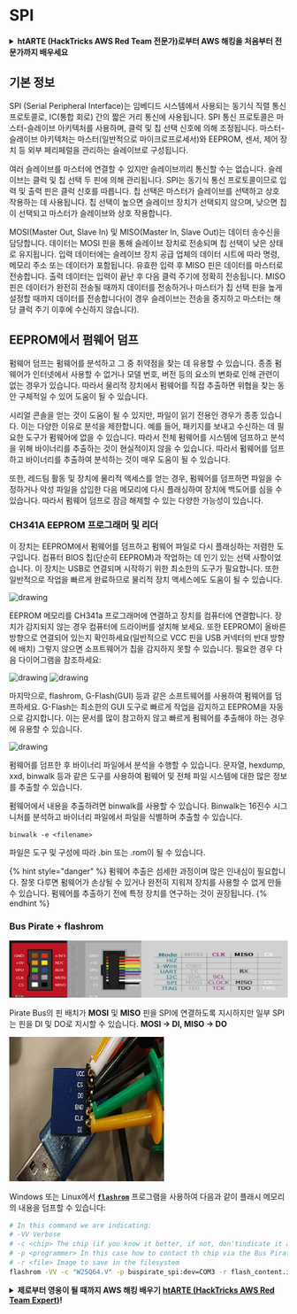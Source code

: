 # SPI

<details>

<summary><strong>htARTE (HackTricks AWS Red Team 전문가)로부터 AWS 해킹을 처음부터 전문가까지 배우세요</strong></summary>

HackTricks를 지원하는 다른 방법:

* **회사가 HackTricks에 광고되길 원하거나 HackTricks를 PDF로 다운로드하길 원한다면** [**구독 요금제**](https://github.com/sponsors/carlospolop)를 확인하세요!
* [**공식 PEASS & HackTricks 스왜그**](https://peass.creator-spring.com)를 구입하세요
* [**The PEASS Family**](https://opensea.io/collection/the-peass-family)를 발견하세요, 당사의 독점 [**NFTs**](https://opensea.io/collection/the-peass-family) 컬렉션
* **💬 [Discord 그룹](https://discord.gg/hRep4RUj7f)에 가입하거나 [텔레그램 그룹](https://t.me/peass)에 가입하거나** **트위터** 🐦 [**@carlospolopm**](https://twitter.com/hacktricks\_live)**를 팔로우하세요.**
* **해킹 요령을 공유하려면 PR을** [**HackTricks**](https://github.com/carlospolop/hacktricks) **및** [**HackTricks Cloud**](https://github.com/carlospolop/hacktricks-cloud) **깃허브 저장소에 제출하세요.**

</details>

## 기본 정보

SPI (Serial Peripheral Interface)는 임베디드 시스템에서 사용되는 동기식 직렬 통신 프로토콜로, IC(통합 회로) 간의 짧은 거리 통신에 사용됩니다. SPI 통신 프로토콜은 마스터-슬레이브 아키텍처를 사용하며, 클럭 및 칩 선택 신호에 의해 조정됩니다. 마스터-슬레이브 아키텍처는 마스터(일반적으로 마이크로프로세서)와 EEPROM, 센서, 제어 장치 등 외부 페리페럴을 관리하는 슬레이브로 구성됩니다.

여러 슬레이브를 마스터에 연결할 수 있지만 슬레이브끼리 통신할 수는 없습니다. 슬레이브는 클럭 및 칩 선택 두 핀에 의해 관리됩니다. SPI는 동기식 통신 프로토콜이므로 입력 및 출력 핀은 클럭 신호를 따릅니다. 칩 선택은 마스터가 슬레이브를 선택하고 상호 작용하는 데 사용됩니다. 칩 선택이 높으면 슬레이브 장치가 선택되지 않으며, 낮으면 칩이 선택되고 마스터가 슬레이브와 상호 작용합니다.

MOSI(Master Out, Slave In) 및 MISO(Master In, Slave Out)는 데이터 송수신을 담당합니다. 데이터는 MOSI 핀을 통해 슬레이브 장치로 전송되며 칩 선택이 낮은 상태로 유지됩니다. 입력 데이터에는 슬레이브 장치 공급 업체의 데이터 시트에 따라 명령, 메모리 주소 또는 데이터가 포함됩니다. 유효한 입력 후 MISO 핀은 데이터를 마스터로 전송합니다. 출력 데이터는 입력이 끝난 후 다음 클럭 주기에 정확히 전송됩니다. MISO 핀은 데이터가 완전히 전송될 때까지 데이터를 전송하거나 마스터가 칩 선택 핀을 높게 설정할 때까지 데이터를 전송합니다(이 경우 슬레이브는 전송을 중지하고 마스터는 해당 클럭 주기 이후에 수신하지 않습니다).

## EEPROM에서 펌웨어 덤프

펌웨어 덤프는 펌웨어를 분석하고 그 중 취약점을 찾는 데 유용할 수 있습니다. 종종 펌웨어가 인터넷에서 사용할 수 없거나 모델 번호, 버전 등의 요소의 변화로 인해 관련이 없는 경우가 있습니다. 따라서 물리적 장치에서 펌웨어를 직접 추출하면 위협을 찾는 동안 구체적일 수 있어 도움이 될 수 있습니다.

시리얼 콘솔을 얻는 것이 도움이 될 수 있지만, 파일이 읽기 전용인 경우가 종종 있습니다. 이는 다양한 이유로 분석을 제한합니다. 예를 들어, 패키지를 보내고 수신하는 데 필요한 도구가 펌웨어에 없을 수 있습니다. 따라서 전체 펌웨어를 시스템에 덤프하고 분석을 위해 바이너리를 추출하는 것이 현실적이지 않을 수 있습니다. 따라서 펌웨어를 덤프하고 바이너리를 추출하여 분석하는 것이 매우 도움이 될 수 있습니다.

또한, 레드팀 활동 및 장치에 물리적 액세스를 얻는 경우, 펌웨어를 덤프하면 파일을 수정하거나 악성 파일을 삽입한 다음 메모리에 다시 플래싱하여 장치에 백도어를 심을 수 있습니다. 따라서 펌웨어 덤프로 잠금 해제할 수 있는 다양한 가능성이 있습니다.

### CH341A EEPROM 프로그래머 및 리더

이 장치는 EEPROM에서 펌웨어를 덤프하고 펌웨어 파일로 다시 플래싱하는 저렴한 도구입니다. 컴퓨터 BIOS 칩(단순히 EEPROM)과 작업하는 데 인기 있는 선택 사항이었습니다. 이 장치는 USB로 연결되며 시작하기 위한 최소한의 도구가 필요합니다. 또한 일반적으로 작업을 빠르게 완료하므로 물리적 장치 액세스에도 도움이 될 수 있습니다.

![drawing](../../.gitbook/assets/board\_image\_ch341a.jpg)

EEPROM 메모리를 CH341a 프로그래머에 연결하고 장치를 컴퓨터에 연결합니다. 장치가 감지되지 않는 경우 컴퓨터에 드라이버를 설치해 보세요. 또한 EEPROM이 올바른 방향으로 연결되어 있는지 확인하세요(일반적으로 VCC 핀을 USB 커넥터의 반대 방향에 배치) 그렇지 않으면 소프트웨어가 칩을 감지하지 못할 수 있습니다. 필요한 경우 다음 다이어그램을 참조하세요:

![drawing](../../.gitbook/assets/connect\_wires\_ch341a.jpg) ![drawing](../../.gitbook/assets/eeprom\_plugged\_ch341a.jpg)

마지막으로, flashrom, G-Flash(GUI) 등과 같은 소프트웨어를 사용하여 펌웨어를 덤프하세요. G-Flash는 최소한의 GUI 도구로 빠르게 작업을 감지하고 EEPROM을 자동으로 감지합니다. 이는 문서를 많이 참고하지 않고 빠르게 펌웨어를 추출해야 하는 경우에 유용할 수 있습니다.

![drawing](../../.gitbook/assets/connected\_status\_ch341a.jpg)

펌웨어를 덤프한 후 바이너리 파일에서 분석을 수행할 수 있습니다. 문자열, hexdump, xxd, binwalk 등과 같은 도구를 사용하여 펌웨어 및 전체 파일 시스템에 대한 많은 정보를 추출할 수 있습니다.

펌웨어에서 내용을 추출하려면 binwalk를 사용할 수 있습니다. Binwalk는 16진수 시그니처를 분석하고 바이너리 파일에서 파일을 식별하며 추출할 수 있습니다.
```
binwalk -e <filename>
```
파일은 도구 및 구성에 따라 .bin 또는 .rom이 될 수 있습니다.

{% hint style="danger" %}
펌웨어 추출은 섬세한 과정이며 많은 인내심이 필요합니다. 잘못 다루면 펌웨어가 손상될 수 있거나 완전히 지워져 장치를 사용할 수 없게 만들 수 있습니다. 펌웨어를 추출하기 전에 특정 장치를 연구하는 것이 권장됩니다.
{% endhint %}

### Bus Pirate + flashrom

![](<../../.gitbook/assets/image (910).png>)

Pirate Bus의 핀 배치가 **MOSI** 및 **MISO** 핀을 SPI에 연결하도록 지시하지만 일부 SPI는 핀을 DI 및 DO로 지시할 수 있습니다. **MOSI -> DI, MISO -> DO**

![](<../../.gitbook/assets/image (360).png>)

Windows 또는 Linux에서 [**`flashrom`**](https://www.flashrom.org/Flashrom) 프로그램을 사용하여 다음과 같이 플래시 메모리의 내용을 덤프할 수 있습니다:
```bash
# In this command we are indicating:
# -VV Verbose
# -c <chip> The chip (if you know it better, if not, don'tindicate it and the program might be able to find it)
# -p <programmer> In this case how to contact th chip via the Bus Pirate
# -r <file> Image to save in the filesystem
flashrom -VV -c "W25Q64.V" -p buspirate_spi:dev=COM3 -r flash_content.img
```
<details>

<summary><strong>제로부터 영웅이 될 때까지 AWS 해킹 배우기</strong> <a href="https://training.hacktricks.xyz/courses/arte"><strong>htARTE (HackTricks AWS Red Team Expert)</strong></a><strong>!</strong></summary>

HackTricks를 지원하는 다른 방법:

* **회사가 HackTricks에 광고되길 원하거나 HackTricks를 PDF로 다운로드하길 원한다면** [**구독 요금제**](https://github.com/sponsors/carlospolop)를 확인하세요!
* [**공식 PEASS & HackTricks 스왹**](https://peass.creator-spring.com)을 구매하세요
* [**PEASS Family**](https://opensea.io/collection/the-peass-family)를 발견하세요, 당사의 독점 [**NFTs**](https://opensea.io/collection/the-peass-family) 컬렉션
* 💬 [**Discord 그룹**](https://discord.gg/hRep4RUj7f) 또는 [**텔레그램 그룹**](https://t.me/peass)에 **가입**하거나 **트위터** 🐦 [**@carlospolopm**](https://twitter.com/hacktricks\_live)**를 팔로우**하세요.
* **해킹 트릭을 공유하고 싶다면** [**HackTricks**](https://github.com/carlospolop/hacktricks) 및 [**HackTricks Cloud**](https://github.com/carlospolop/hacktricks-cloud) github 저장소에 PR을 제출하세요.

</details>
